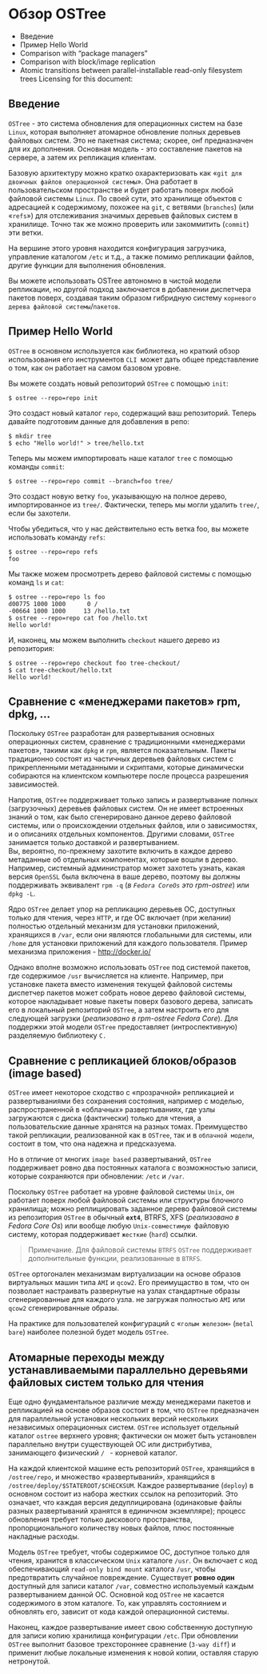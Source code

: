 # Обзор OSTree 

-    Введение
-    Пример Hello World
-    Comparison with “package managers”
-    Comparison with block/image replication
-    Atomic transitions between parallel-installable read-only filesystem trees
        Licensing for this document:
## Введение

`OSTree` - это система обновления для операционных систем на базе `Linux`, которая выполняет атомарное обновление полных деревьев файловых систем. 
Это не пакетная система; скорее, онf предназначен для их дополнения. 
Основная модель - это составление пакетов на сервере, а затем их репликация  клиентам.

Базовую архитектуру можно кратко охарактеризовать как «`git для двоичных файлов операционной системы`». 
Она работает в пользовательском пространстве и будет работать поверх любой файловой системы `Linux`. 
По своей сути, это хранилище объектов с адресацией к содержимому, похожее на `git`, с ветвями (`branches`) (или «`refs`») для отслеживания значимых деревьев файловых систем в хранилище. 
Точно так же можно проверить или закоммитить (`commit`) эти ветки.

На вершине этого уровня находится конфигурация загрузчика, управление каталогом `/etc` и т.д., а также помимо репликации файлов, другие функции для выполнения обновления.

Вы можете использовать OSTree автономно в чистой модели репликации, но другой подход заключается в добавлении диспетчера пакетов поверх, создавая таким образом гибридную систему `корневого дерева файловой системы`/`пакетов`. 


## Пример Hello World

`OSTree` в основном используется как библиотека, но краткий обзор использования его инструментов `CLI `может дать общее представление о том, как он работает на самом базовом уровне.

Вы можете создать новый репозиторий `OSTree` с помощью `init`: 
```
$ ostree --repo=repo init
```

Это создаст новый каталог `repo`, содержащий ваш репозиторий. 
Теперь давайте подготовим данные для добавления в репо: 
```
$ mkdir tree
$ echo "Hello world!" > tree/hello.txt
```
Теперь мы можем импортировать наше каталог `tree` с помощью команды `commit`: 
```
$ ostree --repo=repo commit --branch=foo tree/
```
Это создаст новую ветку `foo`, указывающую на полное дерево, импортированное из `tree/`. Фактически, теперь мы могли удалить `tree/`, если бы захотели.

Чтобы убедиться, что у нас действительно есть ветка foo, вы можете использовать команду `refs`: 
```
$ ostree --repo=repo refs
foo
```

Мы также можем просмотреть дерево файловой системы с помощью команд `ls` и `cat`: 
```
$ ostree --repo=repo ls foo
d00775 1000 1000      0 /
-00664 1000 1000     13 /hello.txt
$ ostree --repo=repo cat foo /hello.txt
Hello world!
```

И, наконец, мы можем выполнить `checkout`  нашего дерево из репозитория: 
```
$ ostree --repo=repo checkout foo tree-checkout/
$ cat tree-checkout/hello.txt
Hello world!
```

## Сравнение с «менеджерами пакетов» rpm, dpkg, ...

Поскольку `OSTree` разработан для развертывания основных операционных систем, сравнение с традиционными «менеджерами пакетов», такими как `dpkg` и `rpm`, является показательным. Пакеты традиционно состоят из частичных деревьев файловых систем с прикрепленными метаданными и скриптами, которые динамически собираются на клиентском компьютере после процесса разрешения зависимостей.

Напротив, `OSTree` поддерживает только запись и развертывание полных (загрузочных) деревьев файловых систем. 
Он не имеет встроенных знаний о том, как было сгенерировано данное дерево файловой системы, или о происхождении отдельных файлов, или о зависимостях, и о описаниях отдельных компонентов. 
Другими словами, `OSTree` занимается только доставкой и развертыванием.  
Вы, вероятно, по-прежнему захотите включить в каждое дерево метаданные об отдельных компонентах, которые вошли в дерево. Например, системный администратор может захотеть узнать, какая версия `OpenSSL` была включена в ваше дерево, поэтому вы должны поддерживать эквивалент 
`rpm -q` (*в `Fedora CoreOs` это rpm-ostree*) или `dpkg -L`.

Ядро `OSTree` делает упор на репликацию деревьев ОС, доступных только для чтения, через `HTTP`, и где ОС включает (при желании) полностью отдельный механизм для установки приложений, хранящихся в `/var`, если они являются глобальными для системы, или `/home` для установки приложений для каждого пользователя. 
Пример механизма приложения - http://docker.io/

Однако вполне возможно использовать `OSTree` под системой пакетов, где содержимое `/usr` вычисляется на клиенте. 
Например, при установке пакета вместо изменения текущей файловой системы диспетчер пакетов может собрать новое дерево файловой системы, 
которое накладывает новые пакеты поверх базового дерева, записать его в локальный репозиторий `OSTree`, а затем настроить его для следующей загрузки 
(*реализовано в rpm-ostree Fedora Core*). 
Для поддержки этой модели `OSTree` предоставляет (интроспективную) разделяемую библиотеку `C.` 

## Сравнение с репликацией блоков/образов (image based)

`OSTree` имеет некоторое сходство с «прозрачной» репликацией и развертываниями без сохранения состояния, например с моделью, распространенной в «облачных» развертываниях, где узлы загружаются с диска (фактически) только для чтения, а пользовательские данные хранятся на разных томах. Преимущество такой репликации, реализованной как в `OSTree`, так и в `облачной модели`, состоит в том, что она надежна и предсказуема.

Но в отличие от многих `image based` развертываний,  `OSTree` поддерживает ровно два постоянных каталога с возможностью записи, которые сохраняются при обновлении: `/etc` и `/var`.

Поскольку `OSTree` работает на уровне файловой системы `Unix`, он работает поверх любой файловой системы или структуры блочного хранилища; можно реплицировать заданное дерево файловой системы из репозитория `OSTree` в обычный **`ext4`**, BTRFS, XFS (*реализовано в Fedora Core Os*) или вообще любую `Unix-совместимую `файловую систему, которая поддерживает `жесткие` (`hard`) ссылки. 

> Примечание. Для файловой системы `BTRFS` `OSTree` поддерживает дополнительные функции, реализованные в `BTRFS`.

`OSTree` ортогонален механизмам виртуализации на основе образов виртуальных машин типа `AMI` и `qcow2`.
Его преимущаство в том, что он позволает настраивать развернутые на узлах стандартные образы сгенерированные для каждого узла.
не загружая полностью `AMI` или `qcow2` сгенерированные образы.    

На практике для пользователей конфигураций с «`голым железом»` (`metal bare`) наиболее полезной будет модель `OSTree`. 

## Атомарные переходы между устанавливаемыми параллельно деревьями файловых систем только для чтения

Еще одно фундаментальное различие между менеджерами пакетов и репликацией на основе образов состоит в том, что `OSTree` предназначен для параллельной установки нескольких версий нескольких независимых операционных систем. 
`OSTree` использует отдельный каталог `ostree` верхнего уровня; фактически он может быть установлен параллельно внутри существующей ОС или дистрибутива, занимающего физический `/ ` - корневой каталог.

На каждой клиентской машине есть репозиторий `OSTree`, хранящийся в `/ostree/repo`, и множество «развертываний», хранящийся в `/ostree/deploy/$STATEROOT/$CHECKSUM`. Каждое развертывание (`deploy`) в основном состоит из набора жестких ссылок на репозиторий. Это означает, что каждая версия дедуплицирована (одинаковые файлы разных развертываний хранятся в единичном экземпляре); процесс обновления требует только дискового пространства, пропорционального количеству новых файлов, плюс постоянные накладные расходы.

Модель `OSTree` требует, чтобы содержимое ОС, доступное только для чтения, хранится в классическом `Unix`  каталоге `/usr`.
Он включает с код обеспечивающий 
`read-only bind mount` каталога `/usr`, чтобы предотвратить случайное повреждение. 
Существует **ровно один** доступный для записи каталог `/var`, совместно используемый каждым развертыванием данной ОС. 
Основной код `OSTree` не касается содержимого в этом каталоге. 
То, как управлять состоянием и обновлять его, зависит от кода каждой операционной системы.

Наконец, каждое развертывание имеет свою собственную доступную для записи копию хранилища конфигурации `/etc`. 
При обновлении `OSTree` выполнит базовое трехстороннее сравнение (`3-way diff`) и применит любые локальные изменения к новой копии, 
оставляя старую нетронутой. 
